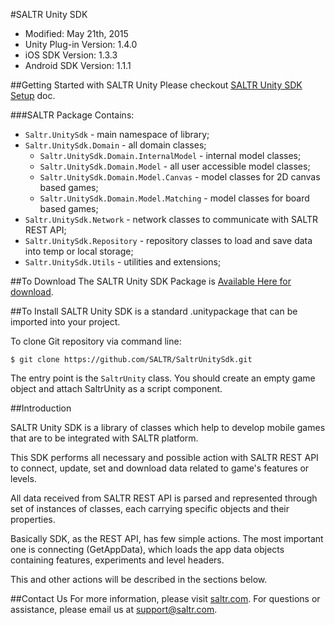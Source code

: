 #SALTR Unity SDK
* Modified: May 21th, 2015
* Unity Plug-in Version: 1.4.0
* iOS SDK Version: 1.3.3
* Android SDK Version: 1.1.1

##Getting Started with SALTR Unity
Please checkout [SALTR Unity SDK Setup](https://saltr.com/setup#/unity) doc.

###SALTR Package Contains:
* `Saltr.UnitySdk` - main namespace of library;
* `Saltr.UnitySdk.Domain` - all domain classes;
   * `Saltr.UnitySdk.Domain.InternalModel` - internal model classes;
   * `Saltr.UnitySdk.Domain.Model` - all user accessible model classes;
   * `Saltr.UnitySdk.Domain.Model.Canvas` - model classes for 2D canvas based games;
   * `Saltr.UnitySdk.Domain.Model.Matching` - model classes for board based games;
* `Saltr.UnitySdk.Network` - network classes to communicate with SALTR REST API;
* `Saltr.UnitySdk.Repository` - repository classes to load and save data into temp or local storage;
* `Saltr.UnitySdk.Utils` - utilities and extensions;


##To Download
The SALTR Unity SDK Package is [Available Here for download](https://github.com/SALTR/saltr-unity-sdk/raw/master/Packages/Saltr.unitypackage).

##To Install
SALTR Unity SDK is a standard .unitypackage that can be imported into your project.

To clone Git repository via command line:
```
$ git clone https://github.com/SALTR/SaltrUnitySdk.git
```

The entry point is the `SaltrUnity` class. You should create an empty game object and attach SaltrUnity as a script component.

##Introduction

SALTR Unity SDK is a library of classes which help to develop mobile 
games that are to be integrated with SALTR platform.

This SDK performs all necessary and possible action with SALTR REST API to connect, update, set 
and download data related to game's features or levels.

All data received from SALTR REST API is parsed and represented through set of instances of classes, 
each carrying specific objects and their properties.

Basically SDK, as the REST API, has few simple actions. The most important one is connecting (GetAppData), 
which loads the app data objects containing features, experiments and level headers.

This and other actions will be described in the sections below.


##Contact Us
For more information, please visit [saltr.com](https://saltr.com). For questions or assistance, please email us at support@saltr.com.



